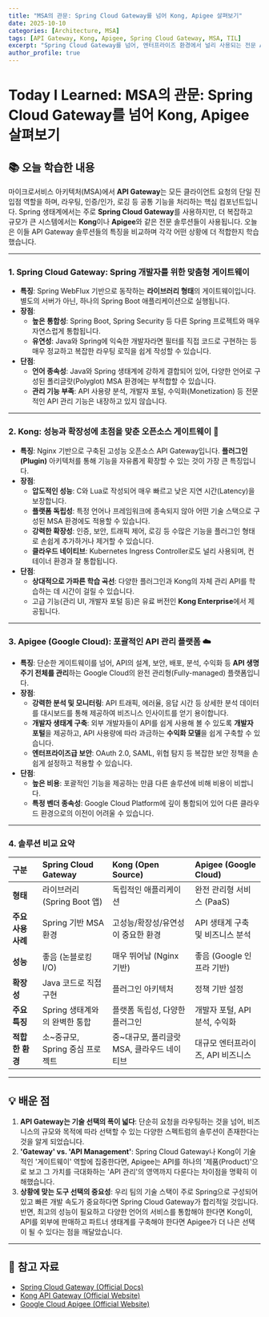 ```yaml
---
title: "MSA의 관문: Spring Cloud Gateway를 넘어 Kong, Apigee 살펴보기"
date: 2025-10-10
categories: [Architecture, MSA]
tags: [API Gateway, Kong, Apigee, Spring Cloud Gateway, MSA, TIL]
excerpt: "Spring Cloud Gateway를 넘어, 엔터프라이즈 환경에서 널리 사용되는 전문 API Gateway 솔루션인 Kong과 Apigee의 특징과 장단점을 비교 분석합니다. 각 솔루션이 어떤 상황에 더 적합한지 그 차이점을 알아봅니다."
author_profile: true
---
```


# Today I Learned: MSA의 관문: Spring Cloud Gateway를 넘어 Kong, Apigee 살펴보기

## 📚 오늘 학습한 내용

마이크로서비스 아키텍처(MSA)에서 **API Gateway**는 모든 클라이언트 요청의 단일 진입점 역할을 하며, 라우팅, 인증/인가, 로깅 등 공통 기능을 처리하는 핵심 컴포넌트입니다. Spring 생태계에서는 주로 **Spring Cloud Gateway**를 사용하지만, 더 복잡하고 규모가 큰 시스템에서는 **Kong**이나 **Apigee**와 같은 전문 솔루션들이 사용됩니다. 오늘은 이들 API Gateway 솔루션들의 특징을 비교하며 각각 어떤 상황에 더 적합한지 학습했습니다.

---

### 1. **Spring Cloud Gateway: Spring 개발자를 위한 맞춤형 게이트웨이**

-   **특징**: Spring WebFlux 기반으로 동작하는 **라이브러리 형태**의 게이트웨이입니다. 별도의 서버가 아닌, 하나의 Spring Boot 애플리케이션으로 실행됩니다.
-   **장점**:
    -   **높은 통합성**: Spring Boot, Spring Security 등 다른 Spring 프로젝트와 매우 자연스럽게 통합됩니다.
    -   **유연성**: Java와 Spring에 익숙한 개발자라면 필터를 직접 코드로 구현하는 등 매우 정교하고 복잡한 라우팅 로직을 쉽게 작성할 수 있습니다.
-   **단점**:
    -   **언어 종속성**: Java와 Spring 생태계에 강하게 결합되어 있어, 다양한 언어로 구성된 폴리글랏(Polyglot) MSA 환경에는 부적합할 수 있습니다.
    -   **관리 기능 부족**: API 사용량 분석, 개발자 포털, 수익화(Monetization) 등 전문적인 API 관리 기능은 내장하고 있지 않습니다.

---

### 2. **Kong: 성능과 확장성에 초점을 맞춘 오픈소스 게이트웨이 🦍**

-   **특징**: Nginx 기반으로 구축된 고성능 오픈소스 API Gateway입니다. **플러그인(Plugin)** 아키텍처를 통해 기능을 자유롭게 확장할 수 있는 것이 가장 큰 특징입니다.
-   **장점**:
    -   **압도적인 성능**: C와 Lua로 작성되어 매우 빠르고 낮은 지연 시간(Latency)을 보장합니다.
    -   **플랫폼 독립성**: 특정 언어나 프레임워크에 종속되지 않아 어떤 기술 스택으로 구성된 MSA 환경에도 적용할 수 있습니다.
    -   **강력한 확장성**: 인증, 보안, 트래픽 제어, 로깅 등 수많은 기능을 플러그인 형태로 손쉽게 추가하거나 제거할 수 있습니다.
    -   **클라우드 네이티브**: Kubernetes Ingress Controller로도 널리 사용되며, 컨테이너 환경과 잘 통합됩니다.
-   **단점**:
    -   **상대적으로 가파른 학습 곡선**: 다양한 플러그인과 Kong의 자체 관리 API를 학습하는 데 시간이 걸릴 수 있습니다.
    -   고급 기능(관리 UI, 개발자 포털 등)은 유료 버전인 **Kong Enterprise**에서 제공됩니다.



---

### 3. **Apigee (Google Cloud): 포괄적인 API 관리 플랫폼 ☁️**

-   **특징**: 단순한 게이트웨이를 넘어, API의 설계, 보안, 배포, 분석, 수익화 등 **API 생명주기 전체를 관리**하는 Google Cloud의 완전 관리형(Fully-managed) 플랫폼입니다.
-   **장점**:
    -   **강력한 분석 및 모니터링**: API 트래픽, 에러율, 응답 시간 등 상세한 분석 데이터를 대시보드를 통해 제공하여 비즈니스 인사이트를 얻기 용이합니다.
    -   **개발자 생태계 구축**: 외부 개발자들이 API를 쉽게 사용해 볼 수 있도록 **개발자 포털**을 제공하고, API 사용량에 따라 과금하는 **수익화 모델**을 쉽게 구축할 수 있습니다.
    -   **엔터프라이즈급 보안**: OAuth 2.0, SAML, 위협 탐지 등 복잡한 보안 정책을 손쉽게 설정하고 적용할 수 있습니다.
-   **단점**:
    -   **높은 비용**: 포괄적인 기능을 제공하는 만큼 다른 솔루션에 비해 비용이 비쌉니다.
    -   **특정 벤더 종속성**: Google Cloud Platform에 깊이 통합되어 있어 다른 클라우드 환경으로의 이전이 어려울 수 있습니다.

---

### 4. **솔루션 비교 요약**

| 구분 | **Spring Cloud Gateway** | **Kong (Open Source)** | **Apigee (Google Cloud)** |
| :--- | :--- | :--- | :--- |
| **형태** | 라이브러리 (Spring Boot 앱) | 독립적인 애플리케이션 | 완전 관리형 서비스 (PaaS) |
| **주요 사용 사례** | Spring 기반 MSA 환경 | 고성능/확장성/유연성이 중요한 환경 | API 생태계 구축 및 비즈니스 분석 |
| **성능** | 좋음 (논블로킹 I/O) | 매우 뛰어남 (Nginx 기반) | 좋음 (Google 인프라 기반) |
| **확장성** | Java 코드로 직접 구현 | 플러그인 아키텍처 | 정책 기반 설정 |
| **주요 특징** | Spring 생태계와의 완벽한 통합 | 플랫폼 독립성, 다양한 플러그인 | 개발자 포털, API 분석, 수익화 |
| **적합한 환경** | 소~중규모, Spring 중심 프로젝트 | 중~대규모, 폴리글랏 MSA, 클라우드 네이티브 | 대규모 엔터프라이즈, API 비즈니스 |

---

## 💡 배운 점

1.  **API Gateway는 기술 선택의 폭이 넓다**: 단순히 요청을 라우팅하는 것을 넘어, 비즈니스의 규모와 목적에 따라 선택할 수 있는 다양한 스펙트럼의 솔루션이 존재한다는 것을 알게 되었습니다.
2.  **'Gateway' vs. 'API Management'**: Spring Cloud Gateway나 Kong이 기술적인 '게이트웨이' 역할에 집중한다면, Apigee는 API를 하나의 '제품(Product)'으로 보고 그 가치를 극대화하는 'API 관리'의 영역까지 다룬다는 차이점을 명확히 이해했습니다.
3.  **상황에 맞는 도구 선택의 중요성**: 우리 팀의 기술 스택이 주로 Spring으로 구성되어 있고 빠른 개발 속도가 중요하다면 Spring Cloud Gateway가 합리적일 것입니다. 반면, 최고의 성능이 필요하고 다양한 언어의 서비스를 통합해야 한다면 Kong이, API를 외부에 판매하고 파트너 생태계를 구축해야 한다면 Apigee가 더 나은 선택이 될 수 있다는 점을 깨달았습니다.

---

## 🔗 참고 자료

-   [Spring Cloud Gateway (Official Docs)](https://spring.io/projects/spring-cloud-gateway)
-   [Kong API Gateway (Official Website)](https://konghq.com/kong)
-   [Google Cloud Apigee (Official Website)](https://cloud.google.com/apigee)